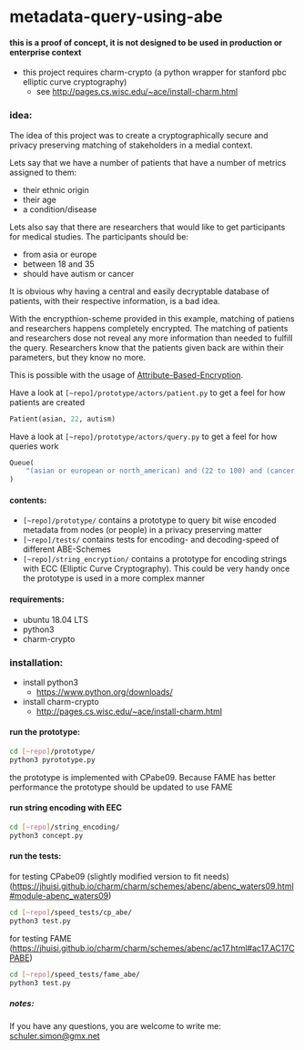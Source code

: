 # metadata-query-using-abe

#### this is a proof of concept, it is not designed to be used in production or enterprise context 
- this project requires charm-crypto (a python wrapper for stanford pbc elliptic curve cryptography)
	- see http://pages.cs.wisc.edu/~ace/install-charm.html

### idea:
The idea of this project was to create a cryptographically secure and privacy preserving matching of stakeholders in a medial context. 

Lets say that we have a number of patients that have a number of metrics assigned to them:
- their ethnic origin 
- their age
- a condition/disease

Lets also say that there are researchers that would like to get participants for medical studies. The participants should be: 
- from asia or europe
- between 18 and 35
- should have autism or cancer 

It is obvious why having a central and easily decryptable database of patients, with their respective information, is a bad idea. 

With the encrypthion-scheme provided in this example, matching of patiens and researchers happens completely encrypted. The matching of patients and researchers dose not reveal any more information than needed to fulfill the query. Researchers know that the patients given back are within their parameters, but they know no more.  

This is possible with the usage of [Attribute-Based-Encryption](https://en.wikipedia.org/wiki/Attribute-based_encryption). 


Have a look at `[~repo]/prototype/actors/patient.py` to get a feel for how patients are created
```python
Patient(asian, 22, autism)
```

Have a look at `[~repo]/prototype/actors/query.py` to get a feel for how queries work
```python
Queue(
	"(asian or european or north_american) and (22 to 100) and (cancer or autism)"
)
```

#### contents:
- ```[~repo]/prototype/``` contains a prototype to query bit wise encoded metadata from nodes (or people) in a privacy preserving matter
- ```[~repo]/tests/``` contains tests for encoding- and decoding-speed of different ABE-Schemes
- ```[~repo]/string_encryption/``` contains a prototype for encoding strings with ECC (Elliptic Curve Cryptography). This could be very handy once the prototype is used in a more complex manner

#### requirements:
- ubuntu 18.04 LTS
- python3
- charm-crypto

### installation:
- install python3
	- https://www.python.org/downloads/
- install charm-crypto
	 -  http://pages.cs.wisc.edu/~ace/install-charm.html

#### run the prototype:
```bash
cd [~repo]/prototype/
python3 pyrototype.py
```

the prototype is implemented with CPabe09. Because FAME has better performance the prototype should be updated to use FAME


#### run string encoding with EEC
```bash
cd [~repo]/string_encoding/
python3 concept.py
```


#### run the tests:
for testing CPabe09 (slightly modified version to fit needs)
(https://jhuisi.github.io/charm/charm/schemes/abenc/abenc_waters09.html#module-abenc_waters09)


```bash
cd [~repo]/speed_tests/cp_abe/
python3 test.py
```

for testing FAME
(https://jhuisi.github.io/charm/charm/schemes/abenc/ac17.html#ac17.AC17CPABE)


```bash
cd [~repo]/speed_tests/fame_abe/
python3 test.py
```


##### notes:
If you have any questions, you are welcome to write me: schuler.simon@gmx.net
